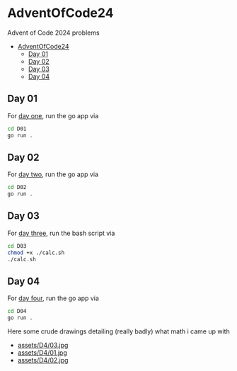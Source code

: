 # AdventOfCode24
Advent of Code 2024 problems

- [AdventOfCode24](#adventofcode24)
  - [Day 01](#day-01)
  - [Day 02](#day-02)
  - [Day 03](#day-03)
  - [Day 04](#day-04)


## Day 01
For [day one](https://adventofcode.com/2024/day/1), run the go app via

```bash
cd D01
go run .
```

## Day 02
For [day two](https://adventofcode.com/2024/day/2), run the go app via

```bash
cd D02
go run .
```

## Day 03
For [day three](https://adventofcode.com/2024/day/3), run the bash script via

```bash
cd D03
chmod +x ./calc.sh
./calc.sh
```

## Day 04
For [day four](https://adventofcode.com/2024/day/4), run the go app via

```bash
cd D04
go run .
```
Here some crude drawings detailing (really badly) what math i came up with

* [assets/D4/03.jpg](./assets/D04/3%20(Mittel).jpg) 
* [assets/D4/01.jpg](./assets/D04/1%20(Mittel).jpg)
* [assets/D4/02.jpg](./assets/D04/2%20(Mittel).jpg)
